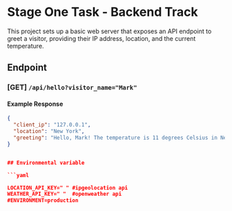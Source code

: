 # Stage One Task - Backend Track

This project sets up a basic web server that exposes an API endpoint to greet a visitor, providing their IP address, location, and the current temperature.

## Endpoint

### [GET] `/api/hello?visitor_name="Mark"`

#### Example Response

```json
{
  "client_ip": "127.0.0.1",
  "location": "New York",
  "greeting": "Hello, Mark! The temperature is 11 degrees Celsius in New York"
}


## Environmental variable

```yaml

LOCATION_API_KEY=" " #ipgeolocation api
WEATHER_API_KEY=" "  #openweather api
#ENVIRONMENT=production

```

